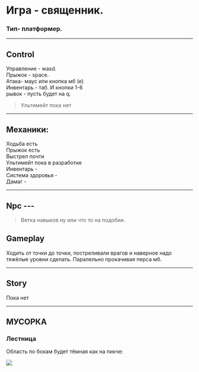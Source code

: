# __Игра - священник.__ 

### Тип- платформер. 

---
## Сontrol

Управление - wasd.<br>
Прыжок - space. <br>
Атака- маус или кнопка мб (е) <br>
Инвентарь - таб. И кнопки 1-6 <br>
рывок - пусть будет на q. <br>
>Ультимейт пока нет <br>

---

## Механики:
Ходьба есть <br>
Прыжок есть <br>
Выстрел почти <br>
Ультимейт пока в разработке <br>
Инвентарь - <br>
Система здоровья - <br>
Дамаг - 

---
## Npc ---

> Ветка навыков ну или что то на подобии. 

## Gameplay

Ходить от точки до точки, постреливали врагов и наверное надо тяжёлые уровни сделать. Паралельно прокачивая перса мб. 

---
## Story

Пока нет

---

## МУСОРКА

### Лестница 

Область по бокам будет тёмная как на пикче: 

![](https://i.postimg.cc/288qdBvg/image.png)

